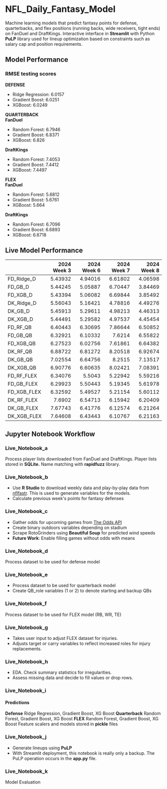 # NFL_Daily_Fantasy_Model
Machine learning models that predict fantasy points for defense, quarterbacks, and flex positions (running backs, wide receivers, tight ends) on FanDuel and DraftKings. Interactive interface in **Streamlit** with Python **PuLP** library used for lineup optimization based on constraints such as salary cap and position requirements.

## Model Performance
### RMSE testing scores
**DEFENSE**
- Ridge Regression: 6.0157
- Gradient Boost: 6.0251
- XGBoost: 6.0249

**QUARTERBACK**<br>
**FanDuel**
- Random Forest: 6.7946
- Gradient Boost: 6.8371
- XGBoost: 6.826

**DraftKings**
- Random Forest: 7.4053
- Gradient Boost: 7.4412
- XGBoost: 7.4497

**FLEX**<br>
**FanDuel**
- Random Forest: 5.6812
- Gradient Boost: 5.6761
- XGBoost: 5.664

**DraftKings**
- Random Forest: 6.7096
- Gradient Boost: 6.6893
- XGBoost: 6.6718

## Live Model Performance
|             |   2024 Week 3 |   2024 Week 6 |   2024 Week 7 |   2024 Week 8 |
|:------------|--------------:|--------------:|--------------:|--------------:|
| FD_Ridge_D  |       5.43932 |       4.94016 |       6.61802 |       4.06598 |
| FD_GB_D     |       5.44245 |       5.05887 |       6.70447 |       3.84469 |
| FD_XGB_D    |       5.43394 |       5.06082 |       6.69844 |       3.85492 |
| DK_Ridge_D  |       5.56043 |       5.16421 |       4.78816 |       4.49276 |
| DK_GB_D     |       5.45913 |       5.29611 |       4.98213 |       4.46313 |
| DK_XGB_D    |       5.44491 |       5.29582 |       4.97537 |       4.45454 |
| FD_RF_QB    |       6.40443 |       6.30695 |       7.86644 |       6.50852 |
| FD_GB_QB    |       6.32921 |       6.10332 |       7.6214  |       6.55822 |
| FD_XGB_QB   |       6.27523 |       6.02756 |       7.61861 |       6.64382 |
| DK_RF_QB    |       6.88722 |       6.81272 |       8.20518 |       6.92674 |
| DK_GB_QB    |       7.02554 |       6.64756 |       8.2515  |       7.13517 |
| DK_XGB_QB   |       6.90776 |       6.60635 |       8.02421 |       7.08391 |
| FD_RF_FLEX  |       6.34076 |       5.5043  |       5.22942 |       5.59216 |
| FD_GB_FLEX  |       6.29923 |       5.50443 |       5.19345 |       5.61978 |
| FD_XGB_FLEX |       6.32592 |       5.49527 |       5.21154 |       5.60112 |
| DK_RF_FLEX  |       7.6902  |       6.54713 |       6.15942 |       6.20409 |
| DK_GB_FLEX  |       7.67743 |       6.41776 |       6.12574 |       6.21264 |
| DK_XGB_FLEX |       7.64608 |       6.43443 |       6.10767 |       6.21163 |

## Jupyter Notebook Workflow

### Live_Notebook_a
Process player lists downloaded from FanDuel and DraftKings. Player lists stored in **SQLite.** Name matching with **rapidfuzz** library.

### Live_Notebook_b
- Use **R Studio** to download weekly data and play-by-play data from [nflfastr](https://www.nflfastr.com/articles/beginners_guide.html). This is used to generate variables for the models.
- Calculate previous week's points for fantasy defenses

### Live_Notebook_c
- Gather odds for upcoming games from [The Odds API](https://the-odds-api.com/)
- Create binary outdoors variables depending on stadium
- Scrape RotoGrinders using **Beautiful Soup** for predicted wind speeds
- **Future Work**: Enable filling games without odds with means

### Live_Notebook_d
Process dataset to be used for defense model

### Live_Notebook_e
- Process dataset to be used for quarterback model
- Create QB_role variables (1 or 2) to denote starting and backup QBs

### Live_Notebook_f
Process dataset to be used for FLEX model (RB, WR, TE)

### Live_Notebook_g
- Takes user input to adjust FLEX dataset for injuries.
- Adjusts target or carry variables to reflect increased roles for injury replacements.

### Live_Notebook_h
- EDA. Check summary statistics for irregularities. 
- Assess missing data and decide to fill values or drop rows.

### Live_Notebook_i
#### Predictions
**Defense** Ridge Regression, Gradient Boost, XG Boost
**Quarterback** Random Forest, Gradient Boost, XG Boost
**FLEX** Random Forest, Gradient Boost, XG Boost
Feature scalers and models stored in **pickle** files

### Live_Notebook_j
- Generate lineups using **PuLP**
- With Streamlit deployment, this notebook is really only a backup. The PuLP operation occurs in the **app.py** file.

### Live_Notebook_k
Model Evaluation
